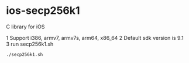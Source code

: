 # ios-secp256k1
C library for iOS

1 Support i386, armv7, armv7s, arm64, x86_64 
2 Default sdk version is 9.1  
3 run secp256k1.sh  
```shell
./secp256k1.sh
```

